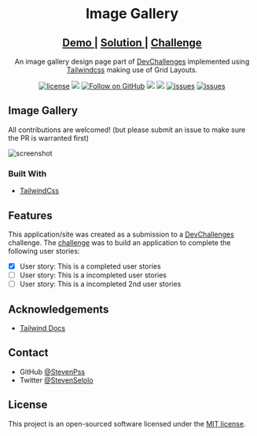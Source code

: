 <h1 align="center">Image Gallery</h1>

<div align="center">

<h2>
   <a href="https://image-gallery-54f5dc.netlify.app/">
   Demo
   </a>
   <span> | </span>
   <a href="#">
   Solution
   </a>
   <span> | </span>
   <a href="https://devchallenges.io/challenges/gcbWLxG6wdennelX7b8I">
   Challenge
   </a>
</h2>

An image gallery design page part of [DevChallenges](https://devchallenges.io/) implemented using [Tailwindcss](https://tailwindcss.com) making use of Grid Layouts.


[![license](https://img.shields.io/badge/license-MIT-blue.svg)](https://github.com/StevenPss/image-gallery/blob/main/LICENSE)
<img src="https://img.shields.io/badge/developed%20by-StevenPss-blue.svg">
[![Follow on GitHub](https://img.shields.io/github/followers/StevenPss?label=Follow&style=social)](https://github.com/StevenPss)
<img src="https://img.shields.io/github/stars/StevenPss/image-gallery.svg?style=flat">
<img src="https://img.shields.io/github/languages/top/StevenPss/image-gallery.svg"/>
[![issues](https://img.shields.io/github/issues/StevenPss/image-gallery.svg)](https://github.com/StevenPss/image-gallery/issues)
[![issues](https://img.shields.io/badge/PRs-welcome-brightgreen.svg?style=flat)](https://github.com/StevenPss/image-gallery/pulls)

</p>

</div>


## Image Gallery

All contributions are welcomed! (but please submit an issue to make sure the PR is warranted first)


![screenshot](https://user-images.githubusercontent.com/16707738/92399059-5716eb00-f132-11ea-8b14-bcacdc8ec97b.png)


### Built With

<!-- This section should list any major frameworks that you built your project using. Here are a few examples.-->

- [TailwindCss](https://tailwindcss.com)

## Features

<!-- List the features of your application or follow the template. Don't share the figma file here :) -->

This application/site was created as a submission to a [DevChallenges](https://devchallenges.io/challenges) challenge. The [challenge](https://devchallenges.io/challenges/OEKdUZ6xs0h99C38XVht) was to build an application to complete the following user stories:

- [x] User story: This is a completed user stories
- [ ] User story: This is a incompleted user stories
- [ ] User story: This is a incompleted 2nd user stories

## Acknowledgements

<!-- This section should list any articles or add-ons/plugins that helps you to complete the project. This is optional but it will help you in the future. For exmpale -->

- [Tailwind Docs](https://tailwindcss.com/docs)


## Contact

- GitHub [@StevenPss](https://github.com/StevenPss)
- Twitter [@StevenSelolo](https://twitter.com/StevenSelolo)

## License

This project is an open-sourced software licensed under the [MIT license]().